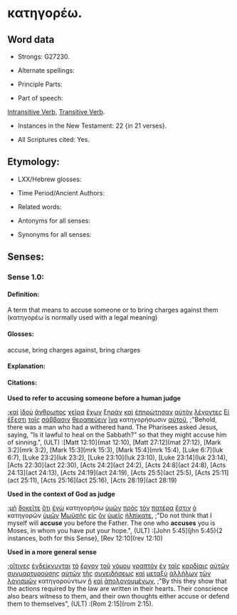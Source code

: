 # κατηγορέω.

<!-- Status: S2=Needs2ndReview -->
<!-- Lexica used for edits: BDAG, FFM, LN, BN, A-S -->

## Word data

* Strongs: G27230.


* Alternate spellings:

* Principle Parts: 

* Part of speech: 

[Intransitive Verb](http://ugg.readthedocs.io/en/latest/verb_intransitive.html),
[Transitive Verb](http://ugg.readthedocs.io/en/latest/verb_transitive.html).

* Instances in the New Testament: 22 {in 21 verses}.

* All Scriptures cited: Yes.

## Etymology: 

* LXX/Hebrew glosses: 

* Time Period/Ancient Authors: 

* Related words: 

* Antonyms for all senses:

* Synonyms for all senses: 

## Senses:

### Sense 1.0:

#### Definition: 

A term that means to accuse someone or to bring charges against them (κατηγορέω is normally used with a legal meaning)  

#### Glosses:

accuse, bring charges against, bring charges

#### Explanation:

#### Citations:

**Used to refer to accusing someone before a human judge**

;[καὶ](../G25320/01.md) [ἰδοὺ](../G37080/01.md) [ἄνθρωπος](../G04440/01.md) [χεῖρα](../G54950/01.md) [ἔχων](../G21920/01.md) [ξηράν](../G35840/01.md) [καὶ](../G25320/01.md) [ἐπηρώτησαν](../G19050/01.md) [αὐτὸν](../G08460/01.md) [λέγοντες](../G30040/01.md) [Εἰ](../G14870/01.md) [ἔξεστι](../G18260/01.md) [τοῖς](../G35880/01.md) [σάββασιν](../G45210/01.md) [θεραπεύειν](../G23230/01.md) [ἵνα](../G24430/01.md) κατηγορήσωσιν [αὐτοῦ](../G08460/01.md), 
;"Behold, there was a man who had a withered hand. The Pharisees asked Jesus, saying, "Is it lawful to heal on the Sabbath?" so that they might accuse him of sinning.",  (ULT)
:[Matt 12:10](mat 12:10),  [Matt 27:12](mat 27:12),  [Mark 3:2](mrk 3:2),  [Mark 15:3](mrk 15:3),  [Mark 15:4](mrk 15:4),  [Luke 6:7](luk 6:7),  [Luke 23:2](luk 23:2),  [Luke 23:10](luk 23:10),  [Luke 23:14](luk 23:14),  [Acts 22:30](act 22:30),  [Acts 24:2](act 24:2),  [Acts 24:8](act 24:8),  [Acts 24:13](act 24:13),  [Acts 24:19](act 24:19),  [Acts 25:5](act 25:5),  [Acts 25:11](act 25:11),  [Acts 25:16](act 25:16),  [Acts 28:19](act 28:19)


**Used in the context of God as judge**


;[μὴ](../G33610/01.md) [δοκεῖτε](../G13800/01.md) [ὅτι](../G37540/01.md) [ἐγὼ](../G14730/01.md) κατηγορήσω [ὑμῶν](../G47710/01.md) [πρὸς](../G43140/01.md) [τὸν](../G35880/01.md) [πατέρα](../G39620/01.md) [ἔστιν](../G99999/01.md) [ὁ](../G35880/01.md) κατηγορῶν [ὑμῶν](../G47710/01.md) [Μωϋσῆς](../G34750/01.md) [εἰς](../G15190/01.md) [ὃν](../G37390/01.md) [ὑμεῖς](../G47710/01.md) [ἠλπίκατε](../G16790/01.md), 
;"Do not think that I myself will **accuse** you before the Father. The one who **accuses** you is Moses, in whom you have put your hope.",  (ULT)
:[John 5:45](jhn 5:45){2 instances, both for this Sense},  [Rev 12:10](rev 12:10)

**Used in a more general sense**

;[οἵτινες](../G37480/01.md) [ἐνδείκνυνται](../G17310/01.md) [τὸ](../G35880/01.md) [ἔργον](../G20410/01.md) [τοῦ](../G35880/01.md) [νόμου](../G35510/01.md) [γραπτὸν](../G11230/01.md) [ἐν](../G17220/01.md) [ταῖς](../G35880/01.md) [καρδίαις](../G25880/01.md) [αὐτῶν](../G08460/01.md) [συνμαρτυρούσης](../G48280/01.md) [αὐτῶν](../G08460/01.md) [τῆς](../G35880/01.md) [συνειδήσεως](../G48930/01.md) [καὶ](../G25320/01.md) [μεταξὺ](../G33420/01.md) [ἀλλήλων](../G02400/01.md) [τῶν](../G35880/01.md) [λογισμῶν](../G30530/01.md) κατηγορούντων [ἢ](../G22280/01.md) [καὶ](../G25320/01.md) [ἀπολογουμένων](../G06260/01.md), 
;"By this they show that the actions required by the law are written in their hearts. Their conscience also bears witness to them, and their own thoughts either accuse or defend them to themselves",  (ULT)
:[Rom 2:15](rom 2:15).
